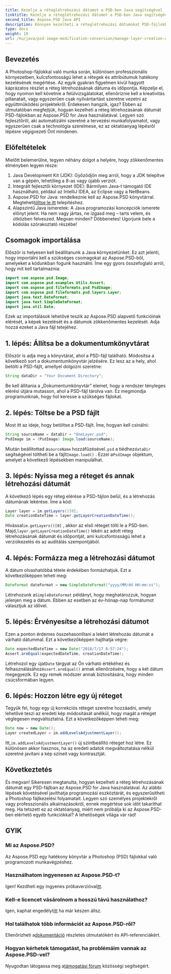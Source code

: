 ```yaml
---
title: Kezelje a réteglétrehozási dátumot a PSD-ben Java segítségével
linktitle: Kezelje a réteglétrehozási dátumot a PSD-ben Java segítségével
second_title: Aspose.PSD Java API
description: Könnyen kezelheti a réteglétrehozási dátumokat PSD-fájlokban a Java segítségével. Ez az útmutató végigvezeti az Aspose.PSD használatával a zökkenőmentes képkezeléshez és rétegkezeléshez.
type: docs
weight: 18
url: /hu/java/psd-image-modification-conversion/manage-layer-creation-datetime-psd/
---
```

## Bevezetés
A Photoshop-fájlokkal való munka során, különösen professzionális környezetben, kulcsfontosságú lehet a rétegek és attribútumuk hatékony kezelésének megértése. Az egyik gyakran figyelmen kívül hagyott káprázatos részlet a réteg létrehozásának dátuma és időpontja. Képzelje el, hogy nyomon kell követnie a felülvizsgálatokat, ellenőriznie kell a kreativitás pillanatait, vagy egyszerűen csak nyilvántartást szeretne vezetni az együttműködési projektekről. Érdekesen hangzik, igaz? Ebben az útmutatóban megfejtjük, hogyan kezelheti a réteg létrehozásának dátumát PSD-fájlokban az Aspose.PSD for Java használatával. Legyen szó fejlesztőről, aki automatizálni szeretné a tervezési munkafolyamatot, vagy egyszerűen csak a technológia szerelmese, ez az oktatóanyag lépésről lépésre végigvezeti Önt mindenen.
## Előfeltételek
Mielőtt belemerülne, tegyen néhány dolgot a helyére, hogy zökkenőmentes élményben legyen része:
1. Java Development Kit (JDK): Győződjön meg arról, hogy a JDK telepítve van a gépén, lehetőleg a 8-as vagy újabb verziót.
2. Integrált fejlesztői környezet (IDE): Bármilyen Java-t támogató IDE használható, például az IntelliJ IDEA, az Eclipse vagy a NetBeans.
3.  Aspose.PSD for Java: rendelkeznie kell az Aspose.PSD könyvtárral. Megteheti[töltse le itt](https://releases.aspose.com/psd/java/) telepítéshez.
4. Alapszintű Java ismeretek: A Java programozási koncepciók ismerete előnyt jelent. Ha nem vagy jártas, ne izgasd meg – tarts velem, és útközben felveszed.
Megvan minden? Döbbenetes! Ugorjunk bele a kódolás szórakoztató részébe!
## Csomagok importálása
Először is helyesen kell beállítanunk a Java környezetünket. Ez azt jelenti, hogy importálni kell a szükséges csomagokat az Aspose.PSD-ből, amelyeket a kódunkban fogunk használni. Íme egy gyors összefoglaló arról, hogy mit kell tartalmaznia:
```java
import com.aspose.psd.Image;
import com.aspose.psd.examples.Utils.Assert;
import com.aspose.psd.fileformats.psd.PsdImage;
import com.aspose.psd.fileformats.psd.layers.Layer;
import java.text.DateFormat;
import java.text.SimpleDateFormat;
import java.util.Date;
```
Ezek az importálások lehetővé teszik az Aspose.PSD alapvető funkcióinak elérését, a képek kezelését és a dátumok zökkenőmentes kezelését. Adja hozzá ezeket a Java fájl tetejéhez.
## 1. lépés: Állítsa be a dokumentumkönyvtárat
Először is adja meg a könyvtárat, ahol a PSD-fájl található. Módosítsa a következő sort a dokumentumkönyvtár jelzésére. Ez lesz az a hely, ahol betölti a PSD-fájlt, amellyel dolgozni szeretne:
```java
String dataDir = "Your Document Directory";
```

Be kell állítania a „Dokumentumkönyvtár” elemet, hogy a rendszer tényleges elérési útjára mutasson, ahol a PSD-fájl tárolva van. Ez megmondja programunknak, hogy hol keresse a szükséges fájlokat.
## 2. lépés: Töltse be a PSD fájlt
Most itt az ideje, hogy betöltse a PSD-fájlt. Íme, hogyan kell csinálni:
```java
String sourceName = dataDir + "OneLayer.psd";
PsdImage im = (PsdImage) Image.load(sourceName);
```

 Miután beállítottad a`sourceName` hozzáfűzésével`.psd` a tiédhez`dataDir` segítségével töltheti be a fájlt`Image.load()` . Ezzel a`PsdImage` objektum, amelyet a következő lépésekben manipulálhat.
## 3. lépés: Nyissa meg a réteget és annak létrehozási dátumát
A következő lépés egy réteg elérése a PSD-fájlon belül, és a létrehozás dátumának lekérése. Íme a kód:
```java
Layer layer = im.getLayers()[0];
Date creationDateTime = layer.getLayerCreationDateTime();
```

 Hívással`im.getLayers()[0]` , akkor az első réteget tölti le a PSD-ben. Majd,`layer.getLayerCreationDateTime()` lekéri az adott réteg létrehozásának dátumát és időpontját, ami kulcsfontosságú lehet a verziókezelés és az auditálás szempontjából.
## 4. lépés: Formázza meg a létrehozási dátumot
A dátum olvashatóbbá tétele érdekében formázhatjuk. Ezt a következőképpen teheti meg:
```java
DateFormat dateFormat = new SimpleDateFormat("yyyy/MM/dd HH:mm:ss");
```

 Létrehozunk a`SimpleDateFormat` példányt, hogy meghatározzuk, hogyan jelenjen meg a dátum. Ebben az esetben az év-hónap-nap formátumot választjuk az idővel.
## 5. lépés: Érvényesítse a létrehozási dátumot
Ezen a ponton érdemes összehasonlítani a lekért létrehozás dátumát a várható dátummal. Ezt a következőképpen hajthatja végre:
```java
Date expectedDateTime = new Date("2018/7/17 8:57:24");
Assert.areEqual(expectedDateTime, creationDateTime);
```

 Létrehozol egy újat`Date` tárgyat az Ön várható értékéhez és felhasználásához`Assert.areEqual()` annak ellenőrzésére, hogy a két dátum megegyezik. Ez egy remek módszer annak biztosítására, hogy minden csúcsformában legyen.
## 6. lépés: Hozzon létre egy új réteget
Tegyük fel, hogy egy új korrekciós réteget szeretne hozzáadni, amely lehetővé teszi az eredeti kép módosítását anélkül, hogy magát a réteget véglegesen megváltoztatná. Ezt a következőképpen teheti meg:
```java
Date now = new Date();
Layer createdLayer = im.addLevelsAdjustmentLayer();
```

 Itt,`im.addLevelsAdjustmentLayer()` új szintbeállító réteget hoz létre. Ez különösen akkor hasznos, ha az eredeti adatok megváltoztatása nélkül szeretné javítani a kép színeit vagy kontrasztját.
## Következtetés
És megvan! Sikeresen megtanulta, hogyan kezelheti a réteg létrehozásának dátumát egy PSD-fájlban az Aspose.PSD for Java használatával. Az alábbi lépések követésével javíthatja programozási eszköztárát, és egyszerűsítheti a Photoshop fájlkezelési folyamatait. Legyen szó személyes projektekről vagy professzionális alkalmazásokról, ennek megértése sok időt takaríthat meg.
Ha tetszett ez az oktatóanyag, miért nem próbálja ki az Aspose.PSD-ben elérhető egyéb funkciókkal? A lehetőségek világa vár rád!
## GYIK
### Mi az Aspose.PSD?  
Az Aspose.PSD egy hatékony könyvtár a Photoshop (PSD) fájlokkal való programozott munkavégzéshez.
### Használhatom ingyenesen az Aspose.PSD-t?  
 Igen! Kezdheti egy ingyenes próbaverzióval[itt](https://releases.aspose.com/).
### Kell-e licencet vásárolnom a hosszú távú használathoz?  
 Igen, kaphat engedélyt[itt](https://purchase.aspose.com/buy) ha már készen állsz.
### Hol találhatok több információt az Aspose.PSD-ről?  
 Ellenőrizheti a[dokumentáció](https://reference.aspose.com/psd/java/) részletes útmutatókért és API-referenciákért.
### Hogyan kérhetek támogatást, ha problémáim vannak az Aspose.PSD-vel?  
 Nyugodtan látogassa meg a[támogatási fórum](https://forum.aspose.com/c/psd/34) közösségi segítségért.